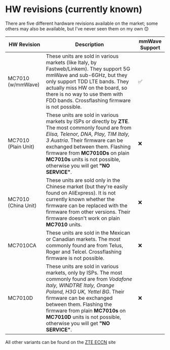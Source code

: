 # HW revisions (currently known)
There are five different hardware revisions available on the market; some others may also be available, but I've never seen them on my own 😊

| HW Revision         | Description                                                                                                                                                                                                                                                                                                               | mmWave Support |
|---------------------|---------------------------------------------------------------------------------------------------------------------------------------------------------------------------------------------------------------------------------------------------------------------------------------------------------------------------|----------------|
| MC7010 (w/mmWave)   | These units are sold in various markets (like Italy, by Fastweb/Linkem).  They support 5G mmWave and sub-6GHz, but they only support TDD LTE bands.  They actually miss HW on the board, so there is no way to use them with FDD bands. Crossflashing firmware is not possible.                                                                                  | ✅            |
| MC7010 (Plain Unit) | These units are sold in various markets by ISPs or directly by **ZTE**.  The most commonly found are from *Elisa, Telenor, DNA, Play, TIM Italy, 3 Austria*.  Their firmware can be exchanged between them.  Flashing firmware from **MC7010Ds** on plain **MC7010s** units is not possible, otherwise you will get **"NO SERVICE"**.       | ❌             |
| MC7010 (China Unit) | These units are sold only in the Chinese market (but they're easily found on AliExpress).  It is not currently known whether the firmware can be replaced with the firmware from other versions.  Their firmware doesn't work on plain **MC7010** units.                                                                      | ❌             |
| MC7010CA            | These units are sold in the Mexican or Canadian markets.  The most commonly found are from Telus, Roger and Telcel. Crossflashing firmware is not possible.                                                                                                                                           | ❌             |
| MC7010D             | These units are sold in various markets, only by ISPs.  The most commonly found are from *Vodafone Italy, WINDTRE Italy, Orange Poland, H3G UK, Yettel BG*.  Their firmware can be exchanged between them.  Flashing the firmware from plain **MC7010s** on **MC7010D** units is not possible, otherwise you will get **"NO SERVICE"**. | ❌             |

All other variants can be found on the [ZTE ECCN](https://www.zte.com.cn/global/about/eccn.html) site
